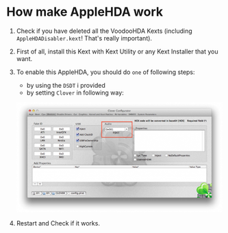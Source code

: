 How make AppleHDA work
=======================

1. Check if you have deleted all the VoodooHDA Kexts (including `AppleHDADisabler.kext`! That's really important).
2. First of all, install this Kext with Kext Utility or any Kext Installer that you want.
3. To enable this AppleHDA, you should do `one` of following steps:
    * by using the `DSDT` i provided
	* by setting `Clover` in following way:
	
	![Clover Setting](Clover-Setting.jpg "Clover Setting")
4. Restart and Check if it works.
